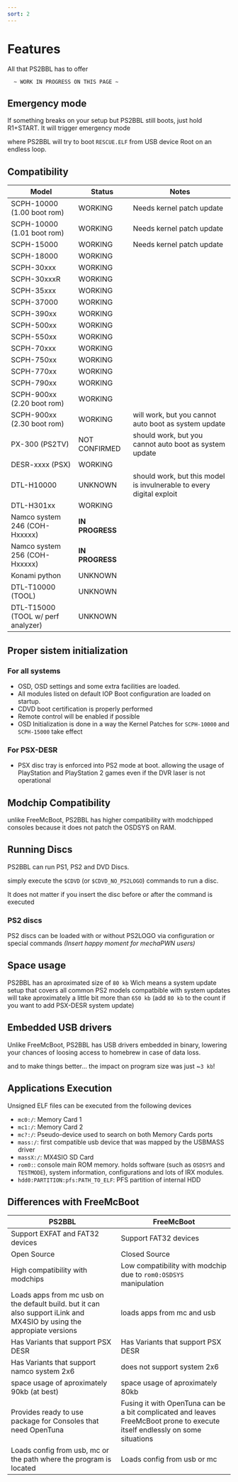 ```yaml
---
sort: 2
---
```


# Features

All that PS2BBL has to offer

```
  ~ WORK IN PROGRESS ON THIS PAGE ~
```


## Emergency mode

If something breaks on your setup but PS2BBL still boots, just hold R1+START.
It will trigger emergency mode

where PS2BBL will try to boot `RESCUE.ELF` from USB device Root on an endless loop.

## Compatibility 



| Model | Status | Notes |
| ----- | ------ | ----- |
| SCPH-10000 (1.00 boot rom) | WORKING | Needs kernel patch update |
| SCPH-10000 (1.01 boot rom) | WORKING | Needs kernel patch update |
| SCPH-15000 | WORKING | Needs kernel patch update |
| SCPH-18000 | WORKING ||
| SCPH-30xxx | WORKING ||
| SCPH-30xxxR| WORKING ||
| SCPH-35xxx | WORKING ||
| SCPH-37000 | WORKING ||
| SCPH-390xx | WORKING ||
| SCPH-500xx | WORKING ||
| SCPH-550xx | WORKING ||
| SCPH-70xxx | WORKING ||
| SCPH-750xx | WORKING ||
| SCPH-770xx | WORKING ||
| SCPH-790xx | WORKING ||
| SCPH-900xx (2.20 boot rom) | WORKING ||
| SCPH-900xx (2.30 boot rom) | WORKING | will work, but you cannot auto boot as system update |
| PX-300 (PS2TV) | NOT CONFIRMED | should work, but you cannot auto boot as system update |
| DESR-xxxx (PSX) | WORKING | |
| DTL-H10000 | UNKNOWN | should work, but this model is invulnerable to every digital exploit |
| DTL-H301xx | WORKING | |
| Namco system 246 (COH-Hxxxxx) | **IN PROGRESS** || 
| Namco system 256 (COH-Hxxxxx) | **IN PROGRESS** || 
| Konami python | UNKNOWN || 
| DTL-T10000 (TOOL) | UNKNOWN || 
| DTL-T15000 (TOOL w/ perf analyzer)  | UNKNOWN || 


## Proper sistem initialization

### For all systems

- OSD, OSD settings and some extra facilities are loaded.
- All modules listed on default IOP Boot configuration are loaded on startup.
- CDVD boot certification is properly performed
- Remote control will be enabled if possible
- OSD Initialization is done in a way the Kernel Patches for `SCPH-10000` and `SCPH-15000` take effect


### For PSX-DESR
<!---
- Memory mode is set to 32mb limit, as it's described to be the best method for running homebrew (IOP remains using it's juicy 8mb)
--->
- PSX disc tray is enforced into PS2 mode at boot. allowing the usage of PlayStation and PlayStation 2 games even if the DVR laser is not operational

## Modchip Compatibility

unlike FreeMcBoot, PS2BBL has higher compatibility with modchipped consoles because it does not patch the OSDSYS on RAM.

## Running Discs

PS2BBL can run PS1, PS2 and DVD Discs.

simply execute the `$CDVD` (or `$CDVD_NO_PS2LOGO`) commands to run a disc.

It does not matter if you insert the disc before or after the command is executed

### PS2 discs

PS2 discs can be loaded with or without PS2LOGO via configuration or special commands _(Insert happy moment for mechaPWN users)_

## Space usage

PS2BBL has an aproximated size of `80 kb`
Wich means a system update setup that covers all common PS2 models compatbible with system updates will take aproximately a little bit more than `650 kb` (add `80 kb` to the count if you want to add PSX-DESR system update)

## Embedded USB drivers

Unlike FreeMcBoot, PS2BBL has USB drivers embedded in binary, lowering your chances of loosing access to homebrew in case of data loss.

and to make things better...
the impact on program size was just ~`3 kb`!

## Applications Execution

Unsigned ELF files can be executed from the following devices
- `mc0:/`: Memory Card 1
- `mc1:/`: Memory Card 2
- `mc?:/`: Pseudo-device used to search on both Memory Cards ports
- `mass:/`: first compatible usb device that was mapped by the USBMASS driver
- `massX:/`: MX4SIO SD Card
- `rom0:`: console main ROM memory. holds software (such as `OSDSYS` and `TESTMODE`), system information, configurations and lots of IRX modules.
- `hdd0:PARTITION:pfs:PATH_TO_ELF`: PFS partition of internal HDD


## Differences with FreeMcBoot

PS2BBL | FreeMcBoot
------ | ----------
Support EXFAT and FAT32 devices | Support FAT32 devices
Open Source | Closed Source
High compatibility with modchips | Low compatibility with modchip due to `rom0:OSDSYS` manipulation
Loads apps from mc usb on the default build. but it can also support iLink and MX4SIO by using the appropiate versions | loads apps from mc and usb
Has Variants that support PSX DESR | Has Variants that support PSX DESR
Has Variants that support namco system 2x6 | does not support system 2x6
space usage of aproximately 90kb (at best) | space usage of aproximately 80kb
Provides ready to use package for Consoles that need OpenTuna | Fusing it with OpenTuna can be a bit complicated and leaves FreeMcBoot prone to execute itself endlessly on some situations
Loads config from usb, mc or the path where the program is located | Loads config from usb or mc

